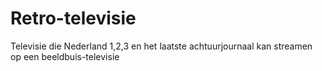 # Retro-televisie
Televisie die Nederland 1,2,3 en het laatste achtuurjournaal kan streamen op een beeldbuis-televisie
